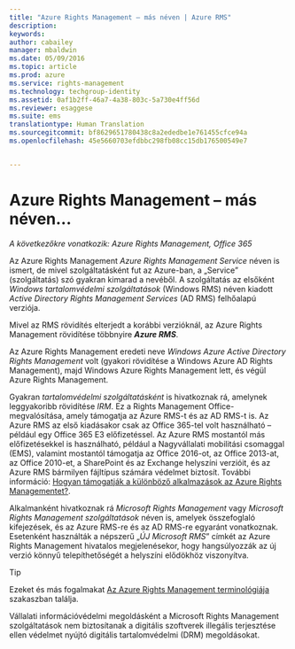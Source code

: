 ```yaml
---
title: "Azure Rights Management – más néven | Azure RMS"
description: 
keywords: 
author: cabailey
manager: mbaldwin
ms.date: 05/09/2016
ms.topic: article
ms.prod: azure
ms.service: rights-management
ms.technology: techgroup-identity
ms.assetid: 0af1b2ff-46a7-4a38-803c-5a730e4ff56d
ms.reviewer: esaggese
ms.suite: ems
translationtype: Human Translation
ms.sourcegitcommit: bf8629651780438c8a2ededbe1e761455cfce94a
ms.openlocfilehash: 45e5660703efdbbc298fb08cc15db176500549e7


---
```



# Azure Rights Management – más néven...

*A következőkre vonatkozik: Azure Rights Management, Office 365*


Az Azure Rights Management *Azure Rights Management Service* néven is ismert, de mivel szolgáltatásként fut az Azure-ban, a „Service” (szolgáltatás) szó gyakran kimarad a nevéből. A szolgáltatás az elsőként *Windows tartalomvédelmi szolgáltatások* (Windows RMS) néven kiadott *Active Directory Rights Management Services* (AD RMS) felhőalapú verziója.

Mivel az RMS rövidítés elterjedt a korábbi verzióknál, az Azure Rights Management rövidítése többnyire ***Azure RMS***.

Az Azure Rights Management eredeti neve *Windows Azure Active Directory Rights Management* volt (gyakori rövidítése a Windows Azure AD Rights Management), majd Windows Azure Rights Management lett, és végül Azure Rights Management.

Gyakran *tartalomvédelmi szolgáltatásként* is hivatkoznak rá, amelynek leggyakoribb rövidítése *IRM*. Ez a Rights Management Office-megvalósítása, amely támogatja az Azure RMS-t és az AD RMS-t is.  Az Azure RMS az első kiadásakor csak az Office 365-tel volt használható – például egy Office 365 E3 előfizetéssel. Az Azure RMS mostantól más előfizetésekkel is használható, például a Nagyvállalati mobilitási csomaggal (EMS), valamint mostantól támogatja az Office 2016-ot, az Office 2013-at, az Office 2010-et, a SharePoint és az Exchange helyszíni verzióit, és az Azure RMS bármilyen fájltípus számára védelmet biztosít. További információ: [Hogyan támogatják a különböző alkalmazások az Azure Rights Managementet?](applications-support.md).

Alkalmanként hivatkoznak rá *Microsoft Rights Management* vagy *Microsoft Rights Management szolgáltatások* néven is, amelyek összefoglaló kifejezések, és az Azure RMS-re és az AD RMS-re egyaránt vonatkoznak.  Esetenként használták a népszerű „*ÚJ Microsoft RMS*” címkét az Azure Rights Management hivatalos megjelenésekor, hogy hangsúlyozzák az új verzió könnyű telepíthetőségét a helyszíni elődökhöz viszonyítva.

> [!TIP]
> Ezeket és más fogalmakat [Az Azure Rights Management terminológiája](../get-started/terminology.md) szakaszban találja.

Vállalati információvédelmi megoldásként a Microsoft Rights Management szolgáltatások nem biztosítanak a digitális szoftverek illegális terjesztése ellen védelmet nyújtó digitális tartalomvédelmi (DRM) megoldásokat. 




<!--HONumber=Jun16_HO4-->


